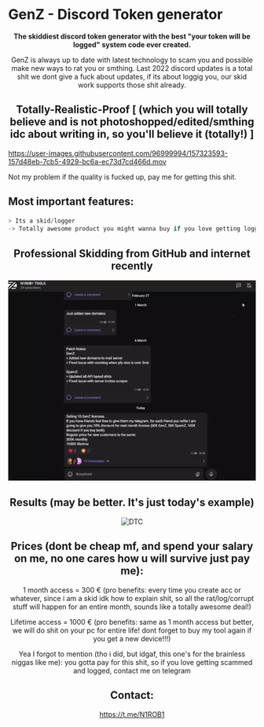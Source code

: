 # **GenZ** - Discord Token generator

<div align="center">

  **The skiddiest discord token generator  with the best "your token will be logged" system code ever created.**
  
 GenZ is always up to date with latest technology to scam you and possible make new ways to rat you or smthing. Last 2022 discord updates is a total shit we dont give a fuck about updates, if its about loggig you, our skid work supports those shit already.
    </div >
    

  <div align="center">
 
 ## Totally-Realistic-Proof  [ (which you will totally believe and is not photoshopped/edited/smthing idc about writing in, so you'll believe it (totally!) ]
  

  
  </div >


https://user-images.githubusercontent.com/96999994/157323593-157d48eb-7cb5-4929-bc6a-ec73d7cd466d.mov

Not my problem if the quality is fucked up, pay me for getting this shit.
  
  ## Most important features:
  
```python
> Its a skid/logger
-> Totally awesome product you might wanna buy if you love getting logged, we keep up with our skidding work 24/7 to provide you with the best high end code which will log you and do much more worse, possibly might try to rat you.
 ```
  

  <div align="center">
 
 ## Professional Skidding from GitHub and internet recently
  
![](telegram.webp)

  

  
   ## Results (may be better. It's just today's example)
   ![DTC](https://user-images.githubusercontent.com/96999994/157324097-9adacec9-c00e-4434-9668-406fda5ebc7d.png)

 
  ## Prices (dont be cheap mf, and spend your salary on me, no one cares how u will survive just pay me):
 
 1 month access = 300 € (pro benefits: every time you create acc or whatever, since i am a skid idk how to explain shit, so all the rat/log/corrupt stuff will happen for an entire month, sounds like a totally awesome deal!)
 
 Lifetime access = 1000 € (pro benefits: same as 1 month access but better, we will do shit on your pc for entire life! dont forget to buy my tool again if you get a new device!!!)

 
 Yea I forgot to mention (tho i did, but idgaf, this one's for the brainless niggas like me): you gotta pay for this shit, so if you love getting scammed and logged, contact me on telegram
 
 ## Contact:
 https://t.me/N1ROB1
 
  </div >

  
  
  
